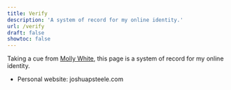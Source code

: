 ```yaml
---
title: Verify
description: 'A system of record for my online identity.'
url: /verify
draft: false
showtoc: false
---
```

Taking a cue from [Molly White](https://www.mollywhite.net/verify/), this page is a system of record for my online identity.

- Personal website: joshuapsteele.com